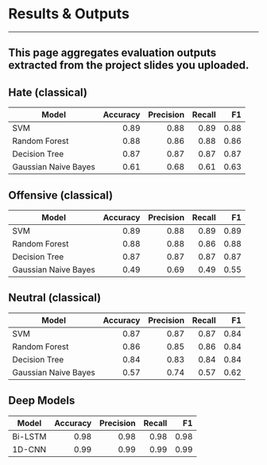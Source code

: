 # Results & Outputs
---
This page aggregates evaluation outputs extracted from the project slides you uploaded.
---
## Hate (classical)
| Model | Accuracy | Precision | Recall | F1 |
|---|---:|---:|---:|---:|
| SVM | 0.89 | 0.88 | 0.89 | 0.88 |
| Random Forest | 0.88 | 0.86 | 0.88 | 0.86 |
| Decision Tree | 0.87 | 0.87 | 0.87 | 0.87 |
| Gaussian Naive Bayes | 0.61 | 0.68 | 0.61 | 0.63 |

## Offensive (classical)
| Model | Accuracy | Precision | Recall | F1 |
|---|---:|---:|---:|---:|
| SVM | 0.89 | 0.88 | 0.89 | 0.89 |
| Random Forest | 0.88 | 0.88 | 0.86 | 0.88 |
| Decision Tree | 0.87 | 0.87 | 0.87 | 0.87 |
| Gaussian Naive Bayes | 0.49 | 0.69 | 0.49 | 0.55 |

## Neutral (classical)
| Model | Accuracy | Precision | Recall | F1 |
|---|---:|---:|---:|---:|
| SVM | 0.87 | 0.87 | 0.87 | 0.84 |
| Random Forest | 0.86 | 0.85 | 0.86 | 0.84 |
| Decision Tree | 0.84 | 0.83 | 0.84 | 0.84 |
| Gaussian Naive Bayes | 0.57 | 0.74 | 0.57 | 0.62 |

## Deep Models
| Model | Accuracy | Precision | Recall | F1 |
|---|---:|---:|---:|---:|
| Bi-LSTM | 0.98 | 0.98 | 0.98 | 0.98 |
| 1D-CNN | 0.99 | 0.99 | 0.99 | 0.99 |



